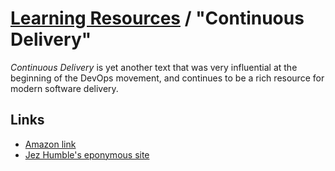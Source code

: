 # [Learning Resources](./README.md) / "Continuous Delivery"

_Continuous Delivery_ is yet another text that was very influential at the beginning of the DevOps movement, and continues to be a rich resource for modern software delivery.

## Links

* [Amazon link](https://www.amazon.com/Continuous-Delivery-Deployment-Automation-Addison-Wesley/dp/0321601912)
* [Jez Humble's eponymous site](https://continuousdelivery.com)
